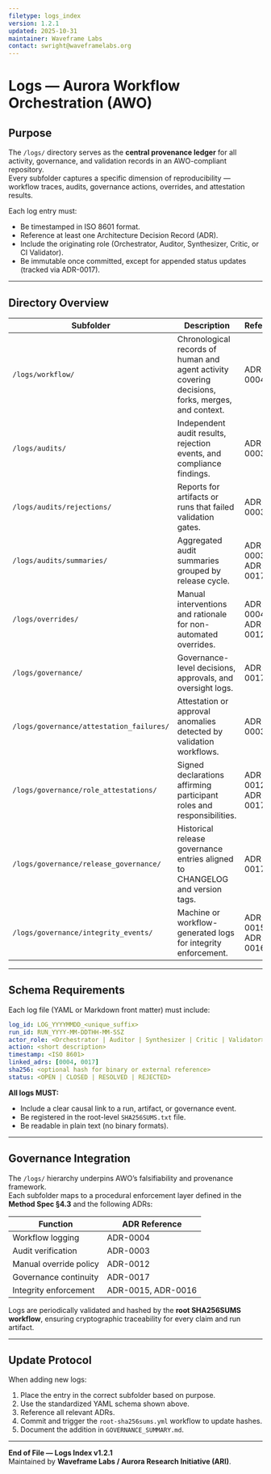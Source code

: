 ```yaml
---
filetype: logs_index
version: 1.2.1
updated: 2025-10-31
maintainer: Waveframe Labs
contact: swright@waveframelabs.org
---
```


# Logs — Aurora Workflow Orchestration (AWO)

## Purpose
The `/logs/` directory serves as the **central provenance ledger** for all activity, governance, and validation records in an AWO-compliant repository.  
Every subfolder captures a specific dimension of reproducibility — workflow traces, audits, governance actions, overrides, and attestation results.

Each log entry must:
- Be timestamped in ISO 8601 format.  
- Reference at least one Architecture Decision Record (ADR).  
- Include the originating role (Orchestrator, Auditor, Synthesizer, Critic, or CI Validator).  
- Be immutable once committed, except for appended status updates (tracked via ADR-0017).

---

## Directory Overview

| Subfolder | Description | Reference |
|------------|--------------|------------|
| `/logs/workflow/` | Chronological records of human and agent activity covering decisions, forks, merges, and context. | ADR-0004 |
| `/logs/audits/` | Independent audit results, rejection events, and compliance findings. | ADR-0003 |
| `/logs/audits/rejections/` | Reports for artifacts or runs that failed validation gates. | ADR-0003 |
| `/logs/audits/summaries/` | Aggregated audit summaries grouped by release cycle. | ADR-0003, ADR-0017 |
| `/logs/overrides/` | Manual interventions and rationale for non-automated overrides. | ADR-0004, ADR-0012 |
| `/logs/governance/` | Governance-level decisions, approvals, and oversight logs. | ADR-0017 |
| `/logs/governance/attestation_failures/` | Attestation or approval anomalies detected by validation workflows. | ADR-0003 |
| `/logs/governance/role_attestations/` | Signed declarations affirming participant roles and responsibilities. | ADR-0012, ADR-0017 |
| `/logs/governance/release_governance/` | Historical release governance entries aligned to CHANGELOG and version tags. | ADR-0017 |
| `/logs/governance/integrity_events/` | Machine or workflow-generated logs for integrity enforcement. | ADR-0015, ADR-0016 |

---

## Schema Requirements

Each log file (YAML or Markdown front matter) must include:
```yaml
log_id: LOG_YYYYMMDD_<unique_suffix>
run_id: RUN_YYYY-MM-DDTHH-MM-SSZ
actor_role: <Orchestrator | Auditor | Synthesizer | Critic | Validator>
action: <short description>
timestamp: <ISO 8601>
linked_adrs: [0004, 0017]
sha256: <optional hash for binary or external reference>
status: <OPEN | CLOSED | RESOLVED | REJECTED>
```

**All logs MUST:**
- Include a clear causal link to a run, artifact, or governance event.  
- Be registered in the root-level `SHA256SUMS.txt` file.  
- Be readable in plain text (no binary formats).  

---

## Governance Integration
The `/logs/` hierarchy underpins AWO’s falsifiability and provenance framework.  
Each subfolder maps to a procedural enforcement layer defined in the **Method Spec §4.3** and the following ADRs:

| Function | ADR Reference |
|-----------|----------------|
| Workflow logging | ADR-0004 |
| Audit verification | ADR-0003 |
| Manual override policy | ADR-0012 |
| Governance continuity | ADR-0017 |
| Integrity enforcement | ADR-0015, ADR-0016 |

Logs are periodically validated and hashed by the **root SHA256SUMS workflow**, ensuring cryptographic traceability for every claim and run artifact.

---

## Update Protocol
When adding new logs:
1. Place the entry in the correct subfolder based on purpose.  
2. Use the standardized YAML schema shown above.  
3. Reference all relevant ADRs.  
4. Commit and trigger the `root-sha256sums.yml` workflow to update hashes.  
5. Document the addition in `GOVERNANCE_SUMMARY.md`.

---

**End of File — Logs Index v1.2.1**  
Maintained by **Waveframe Labs / Aurora Research Initiative (ARI)**.
